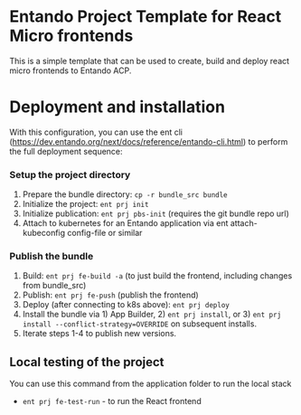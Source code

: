 # Entando Project Template for React Micro frontends

This is a simple template that can be used to create, build and deploy react micro frontends to Entando ACP.

# Deployment and installation

With this configuration, you can use the ent cli (https://dev.entando.org/next/docs/reference/entando-cli.html) to perform the full deployment sequence:

### Setup the project directory

1. Prepare the bundle directory: `cp -r bundle_src bundle`
2. Initialize the project: `ent prj init`
3. Initialize publication: `ent prj pbs-init` (requires the git bundle repo url)
4. Attach to kubernetes for an Entando application via ent attach-kubeconfig config-file or similar

### Publish the bundle

1. Build: `ent prj fe-build -a` (to just build the frontend, including changes from bundle_src)
2. Publish: `ent prj fe-push` (publish the frontend)
3. Deploy (after connecting to k8s above): `ent prj deploy`
4. Install the bundle via 1) App Builder, 2) `ent prj install`, or 3) `ent prj install --conflict-strategy=OVERRIDE` on subsequent installs.
5. Iterate steps 1-4 to publish new versions.

## Local testing of the project

You can use this command from the application folder to run the local stack

- `ent prj fe-test-run` - to run the React frontend
